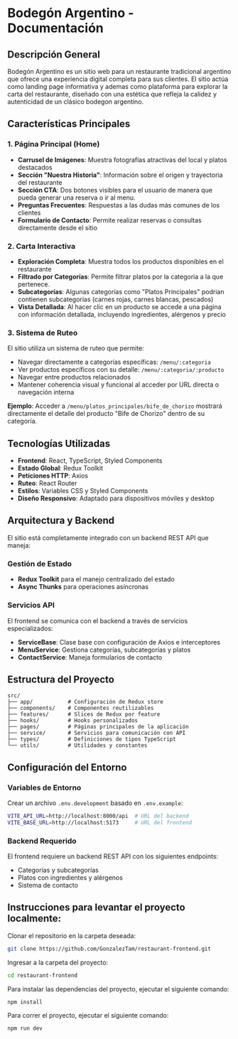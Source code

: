# Bodegón Argentino - Documentación

## Descripción General

Bodegón Argentino es un sitio web para un restaurante tradicional argentino que ofrece una experiencia digital completa para sus clientes. El sitio actúa como landing page informativa y ademas como plataforma para explorar la carta del restaurante, diseñado con una estética que refleja la calidez y autenticidad de un clásico bodegon argentino.

## Características Principales

### 1. Página Principal (Home)

- **Carrusel de Imágenes**: Muestra fotografías atractivas del local y platos destacados
- **Sección "Nuestra Historia"**: Información sobre el origen y trayectoria del restaurante
- **Sección CTA**: Dos botones visibles para el usuario de manera que pueda generar una reserva o ir al menu.
- **Preguntas Frecuentes**: Respuestas a las dudas más comunes de los clientes
- **Formulario de Contacto**: Permite realizar reservas o consultas directamente desde el sitio

### 2. Carta Interactiva

- **Exploración Completa**: Muestra todos los productos disponibles en el restaurante
- **Filtrado por Categorías**: Permite filtrar platos por la categoria a la que pertenece.
- **Subcategorías**: Algunas categorías como "Platos Principales" podrian contienen subcategorías (carnes rojas, carnes blancas, pescados)
- **Vista Detallada**: Al hacer clic en un producto se accede a una página con información detallada, incluyendo ingredientes, alérgenos y precio

### 3. Sistema de Ruteo

El sitio utiliza un sistema de ruteo que permite:

- Navegar directamente a categorías específicas: `/menu/:categoria`
- Ver productos específicos con su detalle: `/menu/:categoria/:producto`
- Navegar entre productos relacionados
- Mantener coherencia visual y funcional al acceder por URL directa o navegación interna

**Ejemplo**: Acceder a `/menu/platos_principales/bife_de_chorizo` mostrará directamente el detalle del producto "Bife de Chorizo" dentro de su categoría.

## Tecnologías Utilizadas

- **Frontend**: React, TypeScript, Styled Components
- **Estado Global**: Redux Toolkit
- **Peticiones HTTP**: Axios
- **Ruteo**: React Router
- **Estilos**: Variables CSS y Styled Components
- **Diseño Responsivo**: Adaptado para dispositivos móviles y desktop

## Arquitectura y Backend

El sitio está completamente integrado con un backend REST API que maneja:

### Gestión de Estado

- **Redux Toolkit** para el manejo centralizado del estado
- **Async Thunks** para operaciones asíncronas

### Servicios API

El frontend se comunica con el backend a través de servicios especializados:

- **ServiceBase**: Clase base con configuración de Axios e interceptores
- **MenuService**: Gestiona categorías, subcategorías y platos
- **ContactService**: Maneja formularios de contacto

## Estructura del Proyecto

```
src/
├── app/           # Configuración de Redux store
├── components/    # Componentes reutilizables
├── features/      # Slices de Redux por feature
├── hooks/         # Hooks personalizados
├── pages/         # Páginas principales de la aplicación
├── service/       # Servicios para comunicación con API
├── types/         # Definiciones de tipos TypeScript
└── utils/         # Utilidades y constantes
```

## Configuración del Entorno

### Variables de Entorno

Crear un archivo `.env.development` basado en `.env.example`:

```bash
VITE_API_URL=http://localhost:8000/api  # URL del backend
VITE_BASE_URL=http://localhost:5173     # URL del frontend
```

### Backend Requerido

El frontend requiere un backend REST API con los siguientes endpoints:

- Categorías y subcategorías
- Platos con ingredientes y alérgenos
- Sistema de contacto

## Instrucciones para levantar el proyecto localmente:

Clonar el repositorio en la carpeta deseada:

```bash
git clone https://github.com/GonzalezTam/restaurant-frontend.git
```

Ingresar a la carpeta del proyecto:

```bash
cd restaurant-frontend
```

Para instalar las dependencias del proyecto, ejecutar el siguiente comando:

```bash
npm install
```

Para correr el proyecto, ejecutar el siguiente comando:

```bash
npm run dev
```
